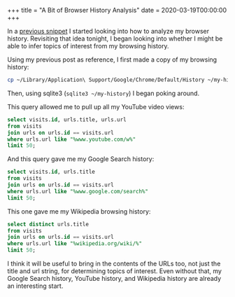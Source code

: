 +++
title = "A Bit of Browser History Analysis"
date = 2020-03-19T00:00:00
+++

In a [previous snippet](/snippets/2019-12-30-analyzing-my-browser-history) I started looking into how to analyze my browser history. Revisiting that idea tonight, I began looking into whether I might be able to infer topics of interest from my browsing history.

Using my previous post as reference, I first made a copy of my browsing history:

```bash
cp ~/Library/Application\ Support/Google/Chrome/Default/History ~/my-history
```

Then, using sqlite3 (`sqlite3 ~/my-history`) I began poking around.

This query allowed me to pull up all my YouTube video views:

```sql
select visits.id, urls.title, urls.url
from visits
join urls on urls.id == visits.url
where urls.url like "%www.youtube.com/w%"
limit 50;
```

And this query gave me my Google Search history:

```sql
select visits.id, urls.title
from visits
join urls on urls.id == visits.url
where urls.url like "%www.google.com/search%" 
limit 50;
```

This one gave me my Wikipedia browsing history:

```sql
select distinct urls.title 
from visits
join urls on urls.id == visits.url
where urls.url like "%wikipedia.org/wiki/%"
limit 50;
```

I think it will be useful to bring in the contents of the URLs too, not just the title and url string, for determining topics of interest. Even without that, my Google Search history, YouTube history, and Wikipedia history are already an interesting start.

